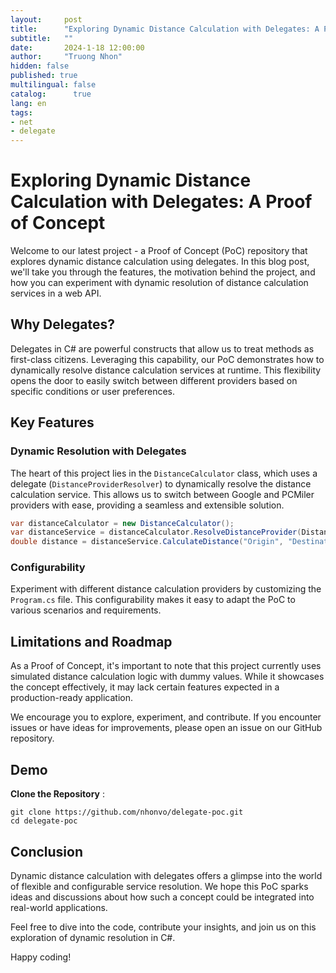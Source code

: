 ```yaml
---
layout:     post
title:      "Exploring Dynamic Distance Calculation with Delegates: A Proof of Concept"
subtitle:   ""
date:       2024-1-18 12:00:00
author:     "Truong Nhon"
hidden: false
published: true
multilingual: false
catalog:      true
lang: en
tags:
- net
- delegate
---
```


# Exploring Dynamic Distance Calculation with Delegates: A Proof of Concept

Welcome to our latest project - a Proof of Concept (PoC) repository that explores dynamic distance calculation using delegates. In this blog post, we'll take you through the features, the motivation behind the project, and how you can experiment with dynamic resolution of distance calculation services in a web API.

## **Why Delegates?**

Delegates in C# are powerful constructs that allow us to treat methods as first-class citizens. Leveraging this capability, our PoC demonstrates how to dynamically resolve distance calculation services at runtime. This flexibility opens the door to easily switch between different providers based on specific conditions or user preferences.

## **Key Features**

### **Dynamic Resolution with Delegates**

The heart of this project lies in the `DistanceCalculator` class, which uses a delegate (`DistanceProviderResolver`) to dynamically resolve the distance calculation service. This allows us to switch between Google and PCMiler providers with ease, providing a seamless and extensible solution.

```csharp
var distanceCalculator = new DistanceCalculator();
var distanceService = distanceCalculator.ResolveDistanceProvider(DistanceProvider.Google);
double distance = distanceService.CalculateDistance("Origin", "Destination");
```

### **Configurability**

Experiment with different distance calculation providers by customizing the `Program.cs` file. This configurability makes it easy to adapt the PoC to various scenarios and requirements.

## **Limitations and Roadmap**

As a Proof of Concept, it's important to note that this project currently uses simulated distance calculation logic with dummy values. While it showcases the concept effectively, it may lack certain features expected in a production-ready application.

We encourage you to explore, experiment, and contribute. If you encounter issues or have ideas for improvements, please open an issue on our GitHub repository.

## Demo

**Clone the Repository** : 

```
git clone https://github.com/nhonvo/delegate-poc.git
cd delegate-poc
```

## **Conclusion**

Dynamic distance calculation with delegates offers a glimpse into the world of flexible and configurable service resolution. We hope this PoC sparks ideas and discussions about how such a concept could be integrated into real-world applications.

Feel free to dive into the code, contribute your insights, and join us on this exploration of dynamic resolution in C#.

Happy coding!